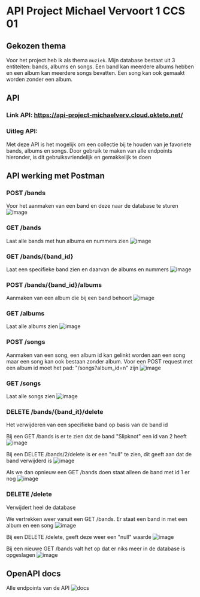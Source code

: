 # API Project Michael Vervoort 1 CCS 01

## Gekozen thema
Voor het project heb ik als thema `muziek`. Mijn database bestaat uit 3 entiteiten: bands, albums en songs.
Een band kan meerdere albums hebben en een album kan meerdere songs bevatten. Een song kan ook gemaakt worden zonder een album.

## API
### Link API: https://api-project-michaelverv.cloud.okteto.net/
### Uitleg API:
Met deze API is het mogelijk om een collectie bij te houden van je favoriete bands, albums en songs. Door gebruik te maken van alle endpoints hieronder, is dit gebruiksvriendelijk en gemakkelijk te doen

## API werking met Postman
### POST /bands

Voor het aanmaken van een band en deze naar de database te sturen
![image](https://github.com/michaelverv/api_project/assets/113921262/8f89ce76-0361-48c5-bb60-d91e2c861dc4)

### GET /bands

Laat alle bands met hun albums en nummers zien
![image](https://github.com/michaelverv/api_project/assets/113921262/7e532885-9ffb-4734-9a11-8912b89a9b18)

### GET /bands/{band_id}

Laat een specifieke band zien en daarvan de albums en nummers
![image](https://github.com/michaelverv/api_project/assets/113921262/6040ee15-1545-4e04-b833-efe6d3a629f4)

### POST /bands/{band_id}/albums

Aanmaken van een album die bij een band behoort
![image](https://github.com/michaelverv/api_project/assets/113921262/16b08bff-850f-48e1-bd82-81af3f38bb28)

### GET /albums

Laat alle albums zien
![image](https://github.com/michaelverv/api_project/assets/113921262/4bfb6bc8-bd37-4e68-8431-9d9140c9c7e0)

### POST /songs

Aanmaken van een song, een album id kan gelinkt worden aan een song maar een song kan ook bestaan zonder album. Voor een POST request met een album id moet het pad: "/songs?album_id=n" zijn
![image](https://github.com/michaelverv/api_project/assets/113921262/72f7ef69-bc47-4d69-90d2-fdafb4864d85)

### GET /songs

Laat alle songs zien
![image](https://github.com/michaelverv/api_project/assets/113921262/b7dbaeb5-872e-4ae1-b01e-8dfa3647b337)

### DELETE /bands/{band_it}/delete

Het verwijderen van een specifieke band op basis van de band id

Bij een GET /bands is er te zien dat de band "Slipknot" een id van 2 heeft
![image](https://github.com/michaelverv/api_project/assets/113921262/21f930fb-68ee-4de2-90ec-6fa78e903c08)

Bij een DELETE /bands/2/delete is er een "null" te zien, dit geeft aan dat de band verwijderd is
![image](https://github.com/michaelverv/api_project/assets/113921262/a6265b46-3fd3-4558-8b51-a92a769396c7)

Als we dan opnieuw een GET /bands doen staat alleen de band met id 1 er nog
![image](https://github.com/michaelverv/api_project/assets/113921262/b4d2631b-0a0d-4c08-bbc5-150d240d8d8e)

### DELETE /delete
Verwijdert heel de database

We vertrekken weer vanuit een GET /bands. Er staat een band in met een album en een song
![image](https://github.com/michaelverv/api_project/assets/113921262/b4d2631b-0a0d-4c08-bbc5-150d240d8d8e)

Bij een DELETE /delete, geeft deze weer een "null" waarde
![image](https://github.com/michaelverv/api_project/assets/113921262/c8ff27a5-e752-4e5d-8972-8bc04f9ac077)

Bij een nieuwe GET /bands valt het op dat er niks meer in de database is opgeslagen
![image](https://github.com/michaelverv/api_project/assets/113921262/2bdff632-4f67-483e-9ad4-292f3a999926)

## OpenAPI docs
Alle endpoints van de API
![docs](https://github.com/michaelverv/api_project/assets/113921262/b2ca89c1-7d7f-48e4-a988-12f3e8a78f6d)
